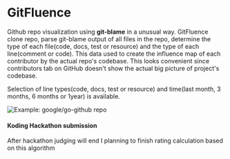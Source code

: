 GitFluence
============================

Github repo visualization using **git-blame** in a unusual way. GitFluence clone repo, parse git-blame output of all files in the repo, determine the type of each file(code, docs, test or resource) and the type of each line(comment or code). This data used to create the influence map of each contributor by the actual repo's codebase. This looks convenient since contributors tab on GitHub doesn't show the actual big picture of project's codebase. 

Selection of line types(code, docs, test or resource) and time(last month, 3 months, 6 months or 1year) is available.

![](https://1571124647.rsc.cdn77.org/gitfluence_sample.png  "Example: google/go-github repo")

#### Koding Hackathon submission
After hackathon judging will end I planning to finish rating calculation based on this algorithm 
